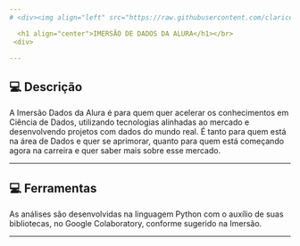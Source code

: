 ```yaml
---
# <div><img align="left" src="https://raw.githubusercontent.com/claricefiorese/imersao-alura-3/main/logo-imersao.svg" width="100px"> </p>

  <h1 align="center">IMERSÃO DE DADOS DA ALURA</h1></br>
 <div>

---
```


## 💻 Descrição

A Imersão Dados da Alura é para quem quer acelerar os conhecimentos em Ciência de Dados, utilizando tecnologias alinhadas ao mercado e desenvolvendo projetos com dados do mundo real. É tanto para quem está na área de Dados e quer se aprimorar, quanto para quem está começando agora na carreira e quer saber mais sobre esse mercado.

---

## 💻 Ferramentas

As análises são desenvolvidas na linguagem Python com o auxílio de suas bibliotecas, no Google Colaboratory, conforme sugerido na Imersão.

---

